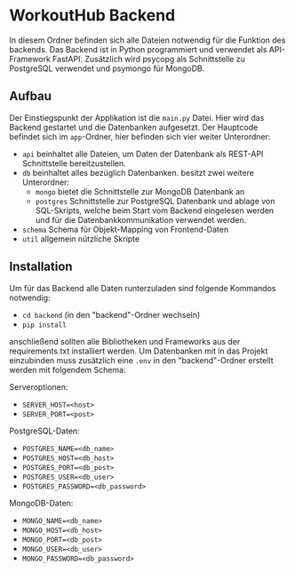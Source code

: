 # WorkoutHub Backend

In diesem Ordner befinden sich alle Dateien notwendig für die Funktion des backends.
Das Backend ist in Python programmiert und verwendet als API-Framework FastAPI.
Zusätzlich wird psycopg als Schnittstelle zu PostgreSQL verwendet und psymongo für MongoDB.

## Aufbau

Der Einstiegspunkt der Applikation ist die `main.py` Datei. Hier wird das Backend gestartet und die Datenbanken aufgesetzt.
Der Hauptcode befindet sich im `app`-Ordner, hier befinden sich vier weiter Unterordner:

- `api` beinhaltet alle Dateien, um Daten der Datenbank als REST-API Schnittstelle bereitzustellen.
- `db` beinhaltet alles bezüglich Datenbanken. besitzt zwei weitere Unterordner:
  - `mongo` bietet die Schnittstelle zur MongoDB Datenbank an
  - `postgres` Schnittstelle zur PostgreSQL Datenbank und ablage von SQL-Skripts, welche beim Start vom Backend eingelesen werden und für die Datenbankkommunikation verwendet werden.
- `schema` Schema für Objekt-Mapping von Frontend-Daten
- `util` allgemein nützliche Skripte

## Installation

Um für das Backend alle Daten runterzuladen sind folgende Kommandos notwendig:

- `cd backend` (in den "backend"-Ordner wechseln)
- `pip install`

anschließend sollten alle Bibliotheken und Frameworks aus der requirements.txt installiert werden.
Um Datenbanken mit in das Projekt einzubinden muss zusätzlich eine `.env` in den "backend"-Ordner erstellt werden mit folgendem Schema:

Serveroptionen:
- `SERVER_HOST=<host>`
- `SERVER_PORT=<post>`

PostgreSQL-Daten:
- `POSTGRES_NAME=<db_name>`
- `POSTGRES_HOST=<db_host>`
- `POSTGRES_PORT=<db_post>`
- `POSTGRES_USER=<db_user>`
- `POSTGRES_PASSWORD=<db_password>`

MongoDB-Daten:
- `MONGO_NAME=<db_name>`
- `MONGO_HOST=<db_host>`
- `MONGO_PORT=<db_post>`
- `MONGO_USER=<db_user>`
- `MONGO_PASSWORD=<db_password>`